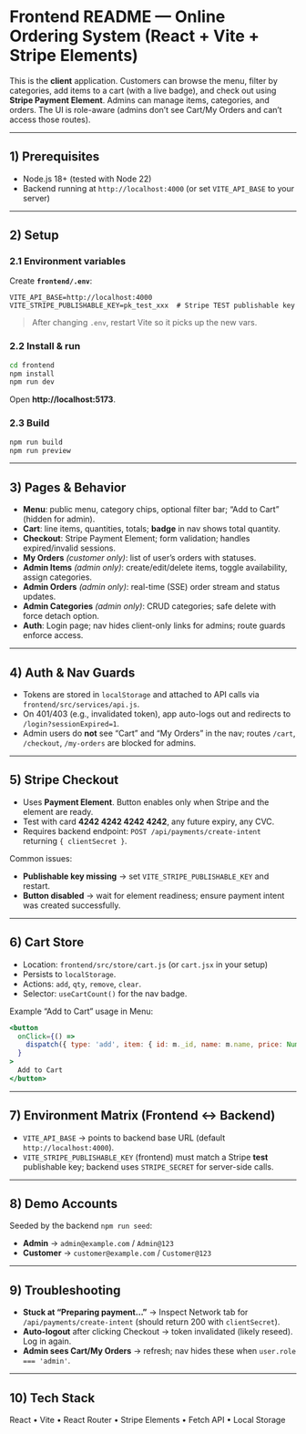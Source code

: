 # Frontend README — Online Ordering System (React + Vite + Stripe Elements)

This is the **client** application. Customers can browse the menu, filter by categories, add items to a cart (with a live badge), and check out using **Stripe Payment Element**. Admins can manage items, categories, and orders. The UI is role-aware (admins don’t see Cart/My Orders and can’t access those routes).

---

## 1) Prerequisites
- Node.js 18+ (tested with Node 22)
- Backend running at `http://localhost:4000` (or set `VITE_API_BASE` to your server)

---

## 2) Setup

### 2.1 Environment variables
Create **`frontend/.env`**:

```env
VITE_API_BASE=http://localhost:4000
VITE_STRIPE_PUBLISHABLE_KEY=pk_test_xxx  # Stripe TEST publishable key
```

> After changing `.env`, restart Vite so it picks up the new vars.

### 2.2 Install & run
```bash
cd frontend
npm install
npm run dev
```
Open **http://localhost:5173**.

### 2.3 Build
```bash
npm run build
npm run preview
```

---

## 3) Pages & Behavior
- **Menu**: public menu, category chips, optional filter bar; “Add to Cart” (hidden for admin).
- **Cart**: line items, quantities, totals; **badge** in nav shows total quantity.
- **Checkout**: Stripe Payment Element; form validation; handles expired/invalid sessions.
- **My Orders** *(customer only)*: list of user’s orders with statuses.
- **Admin Items** *(admin only)*: create/edit/delete items, toggle availability, assign categories.
- **Admin Orders** *(admin only)*: real-time (SSE) order stream and status updates.
- **Admin Categories** *(admin only)*: CRUD categories; safe delete with force detach option.
- **Auth**: Login page; nav hides client-only links for admins; route guards enforce access.

---

## 4) Auth & Nav Guards
- Tokens are stored in `localStorage` and attached to API calls via `frontend/src/services/api.js`.
- On 401/403 (e.g., invalidated token), app auto-logs out and redirects to `/login?sessionExpired=1`.
- Admin users do **not** see “Cart” and “My Orders” in the nav; routes `/cart`, `/checkout`, `/my-orders` are blocked for admins.

---

## 5) Stripe Checkout
- Uses **Payment Element**. Button enables only when Stripe and the element are ready.
- Test with card **4242 4242 4242 4242**, any future expiry, any CVC.
- Requires backend endpoint: `POST /api/payments/create-intent` returning `{ clientSecret }`.

Common issues:
- **Publishable key missing** → set `VITE_STRIPE_PUBLISHABLE_KEY` and restart.
- **Button disabled** → wait for element readiness; ensure payment intent was created successfully.

---

## 6) Cart Store
- Location: `frontend/src/store/cart.js` (or `cart.jsx` in your setup)
- Persists to `localStorage`.
- Actions: `add`, `qty`, `remove`, `clear`.
- Selector: `useCartCount()` for the nav badge.

Example “Add to Cart” usage in Menu:
```jsx
<button
  onClick={() =>
    dispatch({ type: 'add', item: { id: m._id, name: m.name, price: Number(m.price) } })
  }
>
  Add to Cart
</button>
```

---

## 7) Environment Matrix (Frontend ↔ Backend)
- `VITE_API_BASE` → points to backend base URL (default `http://localhost:4000`).
- `VITE_STRIPE_PUBLISHABLE_KEY` (frontend) must match a Stripe **test** publishable key; backend uses `STRIPE_SECRET` for server-side calls.

---

## 8) Demo Accounts
Seeded by the backend `npm run seed`:
- **Admin** → `admin@example.com` / `Admin@123`
- **Customer** → `customer@example.com` / `Customer@123`

---

## 9) Troubleshooting
- **Stuck at “Preparing payment…”** → Inspect Network tab for `/api/payments/create-intent` (should return 200 with `clientSecret`).
- **Auto-logout** after clicking Checkout → token invalidated (likely reseed). Log in again.
- **Admin sees Cart/My Orders** → refresh; nav hides these when `user.role === 'admin'`.

---

## 10) Tech Stack
React • Vite • React Router • Stripe Elements • Fetch API • Local Storage
